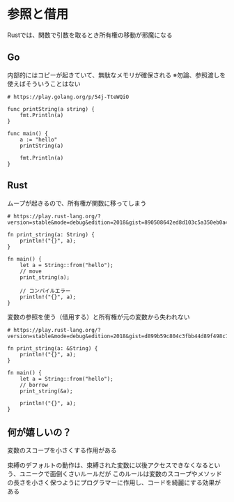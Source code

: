# 参照と借用

Rustでは、関数で引数を取るとき所有権の移動が邪魔になる

## Go

内部的にはコピーが起きていて、無駄なメモリが確保される
※勿論、参照渡しを使えばそういうことはない

```
# https://play.golang.org/p/54j-TteWQiO

func printString(a string) {
    fmt.Println(a)
}

func main() {
    a := "hello"
    printString(a)
    
    fmt.Println(a)
}
```

## Rust

ムープが起きるので、所有権が関数に移ってしまう

```
# https://play.rust-lang.org/?version=stable&mode=debug&edition=2018&gist=890508642ed8d103c5a350eb0a4b8cfd

fn print_string(a: String) {
    println!("{}", a);
}

fn main() {
    let a = String::from("hello");
    // move
    print_string(a);
    
    // コンパイルエラー
    println!("{}", a);
}
```

変数の参照を使う（借用する）と所有権が元の変数から失われない

```
# https://play.rust-lang.org/?version=stable&mode=debug&edition=2018&gist=d899b59c804c3fbb44d89f498c7622e2

fn print_string(a: &String) {
    println!("{}", a);
}

fn main() {
    let a = String::from("hello");
    // borrow
    print_string(&a);
    
    println!("{}", a);
}
```

## 何が嬉しいの？

変数のスコープを小さくする作用がある

束縛のデフォルトの動作は、束縛された変数に以後アクセスできなくなるという、ユニークで面倒くさいルールだが
このルールは変数のスコープやメソッドの長さを小さく保つようにプログラマーに作用し、コードを綺麗にする効果がある
